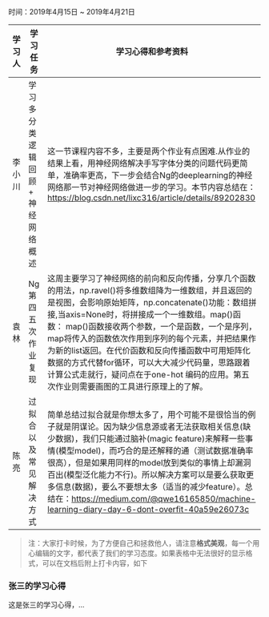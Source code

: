 ﻿时间：2019年4月15日 ~ 2019年4月21日

学习人|学习任务|学习心得和参考资料
------ | ------ | ------ 
李小川 | 学习多分类逻辑回顾 + 神经网络概述 | 这一节课程内容不多，主要是两个作业有点困难.从作业的结果上看，用神经网络解决手写字体分类的问题代码更简单，准确率更高，下一步会结合Ng的deeplearning的神经网络那一节对神经网络做进一步的学习。本节内容总结在：https://blog.csdn.net/lixc316/article/details/89202830
袁林 | Ng第四五次作业复现 |这周主要学习了神经网络的前向和反向传播，分享几个函数的用法，np.ravel()将多维数组降为一维数组，并且返回的是视图，会影响原始矩阵，np.concatenate()功能：数组拼接,当axis=None时，将拼接成一个一维数组。map()函数： map()函数接收两个参数，一个是函数，一个是序列，map将传入的函数依次作用到序列的每个元素，并把结果作为新的list返回。在代价函数和反向传播函数中可用矩阵化数据的方式代替for循环，可以大大减少代码量，思路跟着计算公式走就行，疑问点在于one-hot 编码的应用。第五次作业则需要画图的工具进行原理上的了解。 
陈亮 | 过拟合以及常见解决方式 | 简单总结过拟合就是你想太多了，用个可能不是很恰当的例子就是阴谋论。因为缺少信息源或者无法获取相关信息(缺少数据)，我们只能通过脑补(magic feature)来解释一些事情(模型model)，而巧合的是还解释的通（测试数据准确率很高），但是如果用同样的model放到类似的事情上却漏洞百出(模型泛化能力不行)。所以解决方案可以是要么获取更多信息(数据)，要么不要想太多（适当的减少feature）。总结在：https://medium.com/@qwe16165850/machine-learning-diary-day-6-dont-overfit-40a59e26073c
> 注：大家打卡时候，为了方便自己和拯救他人，请注意**格式美观**，每一个用心编辑的文字，都代表了我们的学习态度。如果表格中无法很好的显示格式，可以在文档后附上打卡内容，如下

### 张三的学习心得
这是张三的学习心得，...

